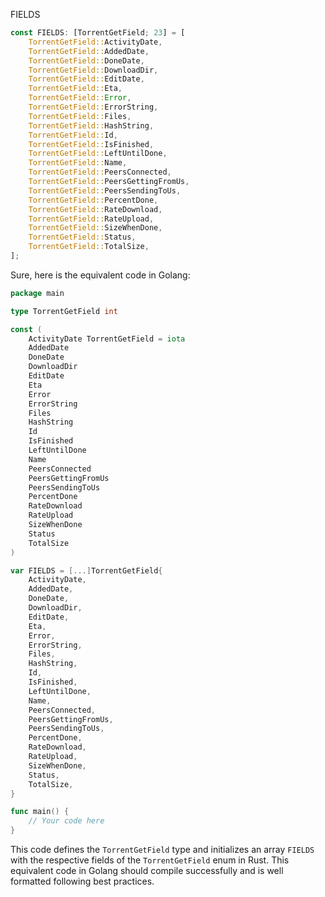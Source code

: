FIELDS

```rust
const FIELDS: [TorrentGetField; 23] = [
    TorrentGetField::ActivityDate,
    TorrentGetField::AddedDate,
    TorrentGetField::DoneDate,
    TorrentGetField::DownloadDir,
    TorrentGetField::EditDate,
    TorrentGetField::Eta,
    TorrentGetField::Error,
    TorrentGetField::ErrorString,
    TorrentGetField::Files,
    TorrentGetField::HashString,
    TorrentGetField::Id,
    TorrentGetField::IsFinished,
    TorrentGetField::LeftUntilDone,
    TorrentGetField::Name,
    TorrentGetField::PeersConnected,
    TorrentGetField::PeersGettingFromUs,
    TorrentGetField::PeersSendingToUs,
    TorrentGetField::PercentDone,
    TorrentGetField::RateDownload,
    TorrentGetField::RateUpload,
    TorrentGetField::SizeWhenDone,
    TorrentGetField::Status,
    TorrentGetField::TotalSize,
];
```


Sure, here is the equivalent code in Golang:

```go
package main

type TorrentGetField int

const (
	ActivityDate TorrentGetField = iota
	AddedDate
	DoneDate
	DownloadDir
	EditDate
	Eta
	Error
	ErrorString
	Files
	HashString
	Id
	IsFinished
	LeftUntilDone
	Name
	PeersConnected
	PeersGettingFromUs
	PeersSendingToUs
	PercentDone
	RateDownload
	RateUpload
	SizeWhenDone
	Status
	TotalSize
)

var FIELDS = [...]TorrentGetField{
	ActivityDate,
	AddedDate,
	DoneDate,
	DownloadDir,
	EditDate,
	Eta,
	Error,
	ErrorString,
	Files,
	HashString,
	Id,
	IsFinished,
	LeftUntilDone,
	Name,
	PeersConnected,
	PeersGettingFromUs,
	PeersSendingToUs,
	PercentDone,
	RateDownload,
	RateUpload,
	SizeWhenDone,
	Status,
	TotalSize,
}

func main() {
	// Your code here
}
```

This code defines the `TorrentGetField` type and initializes an array `FIELDS` with the respective fields of the `TorrentGetField` enum in Rust. This equivalent code in Golang should compile successfully and is well formatted following best practices.